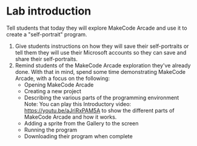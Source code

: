# Lab introduction

Tell students that today they will explore MakeCode Arcade and use it to create a "self-portrait" program.

1. Give students instructions on how they will save their self-portraits or tell them they will use their Microsoft accounts so they can save and share their self-portraits.
2. Remind students of the MakeCode Arcade exploration they've already done. With that in mind, spend some time demonstrating MakeCode Arcade, with a focus on the following:
    - Opening MakeCode Arcade
    - Creating a new project
    - Describing the various parts of the programming environment\
Note: You can play this Introductory video: <https://youtu.be/aJriRxPAM5A> to show the different parts of MakeCode Arcade and how it works.
    - Adding a sprite from the Gallery to the screen
    - Running the program
    - Downloading their program when complete


